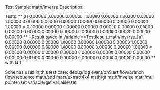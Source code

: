 Test Sample: math/inverse
Description: 

Tests:
	**[a] 0.00000	0.00000	0.00000	1.00000
0.00000	1.00000	0.00000	1.00000
0.00000	0.00000	0.00000	1.00000
0.00000	0.00000	0.00000	1.00000
 = 0.00000	0.00000	0.00000	0.00000
0.00000	0.00000	0.00000	0.00000
0.00000	0.00000	0.00000	0.00000
0.00000	0.00000	0.00000	0.00000
** - Result saved in Variable **TestResult_math/inverse_[a] 0.00000	0.00000	0.00000	1.00000
0.00000	1.00000	0.00000	1.00000
0.00000	0.00000	0.00000	1.00000
0.00000	0.00000	0.00000	1.00000
 = 0.00000	0.00000	0.00000	0.00000
0.00000	0.00000	0.00000	0.00000
0.00000	0.00000	0.00000	0.00000
0.00000	0.00000	0.00000	0.00000
** with Id **1**

Schemas used in this test case:
	debug/log
	event/onStart
	flow/branch
	flow/sequence
	math/add
	math/extract4x4
	math/gt
	math/inverse
	math/mul
	pointer/set
	variable/get
	variable/set
